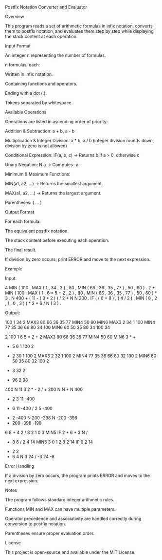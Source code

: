 Postfix Notation Converter and Evaluator

Overview

This program reads a set of arithmetic formulas in infix notation, converts them to postfix notation, and evaluates them step by step while displaying the stack content at each operation.

Input Format

An integer n representing the number of formulas.

n formulas, each:

Written in infix notation.

Containing functions and operators.

Ending with a dot (.).

Tokens separated by whitespace.

Available Operations

Operations are listed in ascending order of priority:

Addition & Subtraction: a + b, a - b

Multiplication & Integer Division: a * b, a / b (integer division rounds down, division by zero is not allowed)

Conditional Expression: IF(a, b, c) → Returns b if a > 0, otherwise c

Unary Negation: N a → Computes -a

Minimum & Maximum Functions:

MIN(a1, a2, ...) → Returns the smallest argument.

MAX(a1, a2, ...) → Returns the largest argument.

Parentheses: ( ... )

Output Format

For each formula:

The equivalent postfix notation.

The stack content before executing each operation.

The final result.

If division by zero occurs, print ERROR and move to the next expression.

Example

Input:

4
MIN ( 100 , MAX ( 1 , 34 , 2 ) , 80 ,  MIN ( 66 , 36  , 35 , 77 ) , 50 , 60 ) .
2 + MIN ( 100 , MAX ( 1 , 6 * 5 + 2 , 2 ) , 80 ,  MIN ( 66 , 36  , 35 , 77 ) , 50 , 60 ) * 3 .
N 400 + ( 11 - ( 3 * 2 ) ) / 2 + N N 200 .
IF ( ( 6 + 8 ) , ( 4 / 2 ) , MIN ( 8 , 2 , 1 , 0 , 3 ) ) * 2 * 6 / N ( 3 ) .

Output:

100  1  34  2  MAX3  80  66  36  35  77  MIN4  50  60  MIN6
MAX3 2 34 1 100
MIN4 77 35 36 66 80 34 100
MIN6 60 50 35 80 34 100
34

2  100  1  6  5  *  2  +  2  MAX3  80  66  36  35  77  MIN4  50  60  MIN6  3  *  +
* 5 6 1 100 2
+ 2 30 1 100 2
MAX3 2 32 1 100 2
MIN4 77 35 36 66 80 32 100 2
MIN6 60 50 35 80 32 100 2
* 3 32 2
+ 96 2
98

400  N  11  3  2  *  -  2  /  +  200  N  N  +
N 400
* 2 3 11 -400
- 6 11 -400
/ 2 5 -400
+ 2 -400
N 200 -398
N -200 -398
+ 200 -398
-198

6  8  +  4  2  /  8  2  1  0  3  MIN5  IF  2  *  6  *  3  N  /
+ 8 6
/ 2 4 14
MIN5 3 0 1 2 8 2 14
IF 0 2 14
* 2 2
* 6 4
N 3 24
/ -3 24
-8

Error Handling

If a division by zero occurs, the program prints ERROR and moves to the next expression.

Notes

The program follows standard integer arithmetic rules.

Functions MIN and MAX can have multiple parameters.

Operator precedence and associativity are handled correctly during conversion to postfix notation.

Parentheses ensure proper evaluation order.

License

This project is open-source and available under the MIT License.

